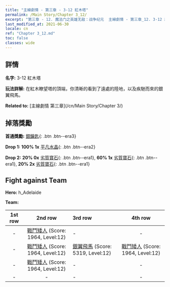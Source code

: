 ```yaml
---
title: "主線劇情 - 第三章 - 3-12 紅木塔"
permalink: /Main Story/Chapter 3_12/
excerpt: "第三章 - 12. 魔法门之英雄无敌：战争纪元  主線劇情 - 第三章_12. 3-12 紅木塔"
last_modified_at: 2021-06-30
locale: cn
ref: "Chapter 3_12.md"
toc: false
classes: wide
---
```


## 詳情

 **名字:** 3-12 紅木塔

 **玩法詳解:** 在紅木瞭望塔的頂端，你清晰的看到了遠處的陸地，以及疾馳而來的銀翼飛馬。

 **Related to:** [主線劇情 第三章](/cn/Main Story/Chapter 3/)

## 掉落獎勵

 **首通獎勵:** [銀鑰匙](/cn/Items/con_693/){: .btn .btn--era3}

 **Drop 1:** **100% 1x** [平凡水晶](/cn/Items/mat_11/){: .btn .btn--era2}

 **Drop 2:** **20% 0x** [劣質寶石](/cn/Items/mat_4/){: .btn .btn--era1}, **60% 1x** [劣質寶石](/cn/Items/mat_4/){: .btn .btn--era1}, **20% 2x** [劣質寶石](/cn/Items/mat_4/){: .btn .btn--era1}


## Fight against Team
 **Hero:** h_Adelaide

 **Team:**


  | 1st row | 2nd row | 3rd row | 4th row |
  |:----:|:----:|:----|:----:|
  | - | [戰鬥矮人](/cn/units/Dwarf/) (Score: 1964, Level:12)  | - | - |
  | - | [戰鬥矮人](/cn/units/Dwarf/) (Score: 1964, Level:12)  | [銀翼飛馬](/cn/units/Pegasus/) (Score: 5319, Level:12)  | [戰鬥矮人](/cn/units/Dwarf/) (Score: 1964, Level:12)  |
  | - | [戰鬥矮人](/cn/units/Dwarf/) (Score: 1964, Level:12)  | - | - |
  | - | - | - | - |


